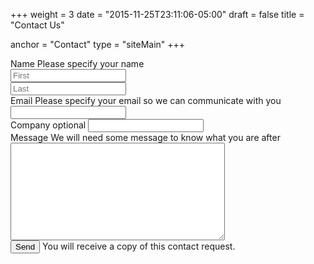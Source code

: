 +++
weight = 3
date = "2015-11-25T23:11:06-05:00"
draft = false
title = "Contact Us"

anchor = "Contact"
type = "siteMain"
+++

<form action='https://crm.zoho.com/crm/WebToLeadForm'
      name=WebToLeads1729302000000110005 method='POST'
      onSubmit='return checkMandatory()'
      accept-charset='UTF-8'>

  <!-- Required internal fields. -->
  <input type='text' style='display:none;' name='xnQsjsdp' value='d3b1137b095581ac2be866e9362c6bfc11145c48a5400dfa6fa30f2d967cfd47'/>
  <input type='hidden' name='zc_gad' id='zc_gad' value=''/>
  <input type='text' style='display:none;' name='xmIwtLD' value='be71074d0bfc53517421f4618a1d4dd475cb7cbfe70d9e4ca13467b7e27c9a54'/>
  <input type='text' style='display:none;'  name='actionType' value='TGVhZHM='/>
  <input type='text' style='display:none;' name='returnURL' value='{{% baseurl %}}' />
   <!-- Required internal fields. -->

  <div class="form-row">
    <label for="firstname">Name
      <span class="form-error" id="error-name">Please specify your name</span>
    </label>
    <div class="form-half-row" style="padding-right: 2%">
      <input type="text" maxlength="40" name="First Name" id="firstname"
          placeholder="First">
    </div><div class="form-half-row">
      <input type="text" maxlength="80" name="Last Name" id="lastname"
          placeholder="Last">
    </div>
  </div>

  <div class="form-row">
    <label for="email">Email
      <span class="form-error" id="error-email">
        Please specify your email so we can communicate with you
      </span>
    </label>
    <input type="text" maxlength="100" name="Email" id="email">
  </div>

  <div class="form-row">
    <label for="company">Company <span class="contact-info">optional</span></label>
    <input type="text" maxlength="100" name="Company" id="company">
  </div>

  <div class="form-row">
    <label for="message">Message
      <span class="form-error" id="error-message">
        We will need some message to know what you are after
      </span>
    </label>
    <textarea name="Description" id="message" cols="40" rows="10" maxlength="1000"></textarea>
  </div>

  <div class="form-align">
    <input type="submit" value="Send">
    <span class="contact-info">You will receive a copy of this contact
request.</span>
  </div>

  <script>
    var fields = ['firstname', 'lastname', 'email', 'message'];
    var basicEmail = /^[^ @]+@([^ @]+){2,}\.([^ @]+){2,}$/;

    function checkMandatory() {
      /* Hide any errors. */
      var allErrors = document.getElementsByClassName('form-error');
      for (var i = 0; i < allErrors.length; i++) {
        allErrors[i].style.display = 'none';
      }

      /* Validate the form. */
      var form = document.forms['WebToLeads1729302000000110005'];
      for (var i = 0; i < fields.length; i++) {
        var fieldObj = form[fields[i]];
        if (fieldObj) {
          var failed = fieldObj.value.replace(/^\s+|\s+$/g, '').length === 0;
          if (!failed && fields[i] === 'email') {
            failed = !basicEmail.test(fieldObj.value);
          }

          if (failed) {
            fieldObj.focus();
            var name = fields[i];
            if (name.endsWith('name')) {
              name = 'name';
            }
            var err = document.getElementById('error-' + name);
            if (err) {
              err.style.display = 'block';
            }
            return false;
          }
        }
      }
    }
  </script>
</form>
